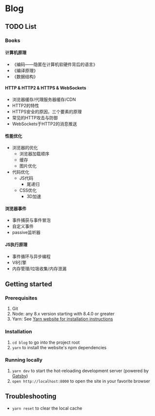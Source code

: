 # Blog
## TODO List

### Books

#### 计算机原理
- 《编码——隐匿在计算机软硬件背后的语言》
- 《编译原理》
- 《数据结构》

#### HTTP & HTTP2 & HTTPS & WebSockets
- 浏览器缓存/代理服务器缓存/CDN
- HTTP2的特性
- HTTPS安全的原因，三个要素的原理
- 常见的HTTP攻击与防御
- WebSockets于HTTP2的消息推送

#### 性能优化
- 浏览器的优化
  - 浏览器加载顺序
  - 缓存
  - 图片优化
- 代码优化
  - JS代码
    - 尾递归
  - CSS优化
    - 3D加速

#### 浏览器事件
- 事件捕获与事件冒泡
- 自定义事件
- passive监听器

#### JS执行原理
- 事件循环与异步编程
- V8引擎
- 内存管理/垃圾收集/内存泄漏



## Getting started

### Prerequisites

1. Git
2. Node: any 8.x version starting with 8.4.0 or greater
3. Yarn: See [Yarn website for installation instructions](https://yarnpkg.com/lang/en/docs/install/)


### Installation

1. `cd blog` to go into the project root
2. `yarn` to install the website's npm dependencies

### Running locally

1. `yarn dev` to start the hot-reloading development server (powered by [Gatsby](https://www.gatsbyjs.org))
2. `open http://localhost:8000` to open the site in your favorite browser

## Troubleshooting

- `yarn reset` to clear the local cache

